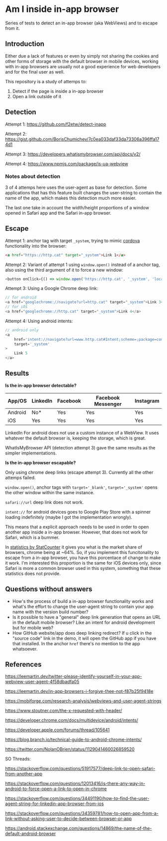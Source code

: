 # Am I inside in-app browser

Series of tests to detect an in-app browser (aka WebViews) and to escape from it.

## Introduction

Either due a lack of features or even by simply not sharing the cookies and other forms of storage with the default browser in mobile devices, working with in-app browsers are usually not a good experience for web developers and for the final user as well.

This repository is a study of attemps to:

1. Detect if the page is inside a in-app browser
2. Open a link outside of it

## Detection

Attempt 1: https://github.com/f2etw/detect-inapp

Attempt 2: https://gist.github.com/BorisChumichev/7c0ea033daf33da73306a396ffa174d1

Attempt 3: https://developers.whatismybrowser.com/api/docs/v2/

Attempt 4: https://www.npmjs.com/package/is-ua-webview

### Notes about detection

3 of 4 attemps here uses the user-agent as base for detection. Some applications that has this feature built changes the user-string to contain the name of the app, which makes this detection much more easier.

The last one take in account the width/height proportions of a window opened in Safari app and the Safari in-app browser.

## Escape

Attempt 1: anchor tag with target `_system`, trying to mimic [cordova](https://cordova.apache.org/docs/en/3.1.0/cordova/inappbrowser/window.open.html) functionality into the browser:

```html
<a href="https://http.cat" target="_system">Link 1</a>
```

Attempt 2: Variant of attempt 1 using `window.open()` instead of a anchor tag, also using the third argument of it to force a new window:

```js
<button onClick={() => window.open('https://http.cat', '_system', 'location=yes')}>Link 2</button>
```

Attempt 3: Using a Google Chrome deep link:

```js
// for android
<a href="googlechrome://navigate?url=http.cat" target="_system">Link 3</a>
// for iOS
<a href="googlechrome://http.cat" target="_system">Link 4</a>
```

Attempt 4: Using android intents:

```js
// android only
<a
	href='intent://navigate?url=www.http.cat#Intent;scheme=;package=com.android.browser;S.browser_fallback_url=http%3A%2F%2Fhttp.cat;end'
	target='_system'
>
	Link 5
</a>
```

## Results

**Is the in-app browser detectable?**

| App/OS  | LinkedIn | Facebook | Facebook Messenger | Instagram |
|---------|----------|----------|--------------------|-----------|
| Android | No*      | Yes      | Yes                | Yes       |
| iOS     | Yes      | Yes      | Yes                | Yes       |

LinkedIn For android does not use a custom instance of a WebView. It uses whatever the default browser is, keeping the storage, which is great.

WhatIsMyBrowser API (detection attempt 3) gave the same results as the simpler implementations.

**Is the in-app browser escapable?**

Only using chrome deep links (escape attempt 3). Currently all the other attemps failed.

`window.open()`, anchor tags with `target='_blank'`, `target='_system'` opens the other window within the same instance. 

`safari://url` deep link does not work.

`intent://` for android devices goes to Google Play Store with a spinner loading indefinitely (maybe I got the implementation wrongly).

This means that a explicit approach needs to be used in order to open another app inside a in-app browser. However, that does not work for Safari, which is a bummer. 

In [statistics by StatCounter](https://gs.statcounter.com/) it gives you what is the market share of browsers, chrome being at ~64%. So, if you implement this funcitonality to escape from a in-app browser, you have this porcentace of change to make it work. I'm interested this proportion is the same for iOS devices only, since Safari is more a common browser used in this system, something that these statistics does not provide.


## Questions without answers

- How's the process of build a in-app browser functionality works and what's the effort to change the user-agent string to contain your app name with the version build number?
- Is it possible to have a "general" deep link generation that opens an URL in the default mobile browser? Like an intent for android development but for mobile web?
- How GitHub website/app does deep linking redirect? If u click in the "source code" link in the demo, it will open the GitHub app if you have that installed. In the anchor `href` there's no mention to the app whatsoever.

## References

https://leemartin.dev/twitter-please-identify-yourself-in-your-app-webview-user-agent-4f58dbadfa05

https://leemartin.dev/in-app-browsers-i-forgive-thee-not-f87b25f9418e

https://mobiforge.com/research-analysis/webviews-and-user-agent-strings

https://www.stoutner.com/the-x-requested-with-header/

https://developer.chrome.com/docs/multidevice/android/intents/

https://developer.apple.com/forums/thread/105641

https://blog.branch.io/technical-guide-to-android-chrome-intents/

https://twitter.com/NolanOBrien/status/1129041460026859520

SO Threads:

https://stackoverflow.com/questions/51917577/deep-link-to-open-safari-from-another-app

https://stackoverflow.com/questions/12013416/is-there-any-way-in-android-to-force-open-a-link-to-open-in-chrome

https://stackoverflow.com/questions/34491190/how-to-find-the-user-agent-string-for-linkedin-app-browser-from-ios

https://stackoverflow.com/questions/34359781/how-to-open-app-from-a-link-without-asking-user-to-decide-between-browser-or-app

https://android.stackexchange.com/questions/14869/the-name-of-the-default-android-browser
